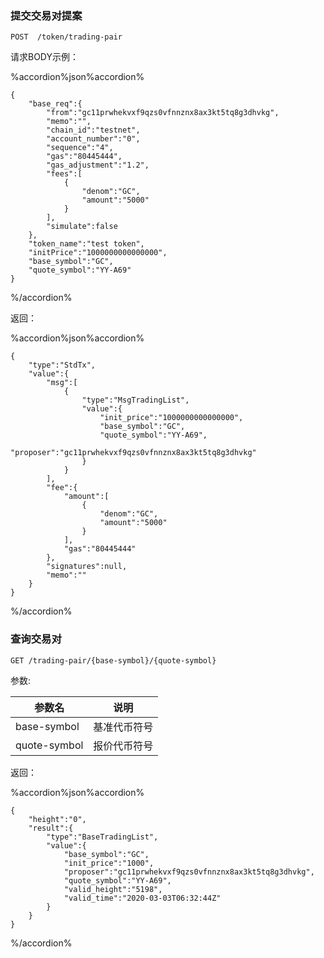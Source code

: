 
### 提交交易对提案
```
POST  /token/trading-pair
```

请求BODY示例：


%accordion%json%accordion%

```
{
    "base_req":{
        "from":"gc11prwhekvxf9qzs0vfnnznx8ax3kt5tq8g3dhvkg",
        "memo":"",
        "chain_id":"testnet",
        "account_number":"0",
        "sequence":"4",
        "gas":"80445444",
        "gas_adjustment":"1.2",
        "fees":[
            {
                "denom":"GC",
                "amount":"5000"
            }
        ],
        "simulate":false
    },
    "token_name":"test token",
    "initPrice":"1000000000000000",
    "base_symbol":"GC",
    "quote_symbol":"YY-A69"
}
```
%/accordion%

返回：


%accordion%json%accordion%

```
{
    "type":"StdTx",
    "value":{
        "msg":[
            {
                "type":"MsgTradingList",
                "value":{
                    "init_price":"1000000000000000",
                    "base_symbol":"GC",
                    "quote_symbol":"YY-A69",
                    "proposer":"gc11prwhekvxf9qzs0vfnnznx8ax3kt5tq8g3dhvkg"
                }
            }
        ],
        "fee":{
            "amount":[
                {
                    "denom":"GC",
                    "amount":"5000"
                }
            ],
            "gas":"80445444"
        },
        "signatures":null,
        "memo":""
    }
}
```
%/accordion%

### 查询交易对 
```
GET /trading-pair/{base-symbol}/{quote-symbol}
```
参数:

| 参数名 | 说明 |
| ----| ---- |
| base-symbol | 基准代币符号 |
| quote-symbol | 报价代币符号 |

返回：


%accordion%json%accordion%

```
{
    "height":"0",
    "result":{
        "type":"BaseTradingList",
        "value":{
            "base_symbol":"GC",
            "init_price":"1000",
            "proposer":"gc11prwhekvxf9qzs0vfnnznx8ax3kt5tq8g3dhvkg",
            "quote_symbol":"YY-A69",
            "valid_height":"5198",
            "valid_time":"2020-03-03T06:32:44Z"
        }
    }
}
```
%/accordion%
